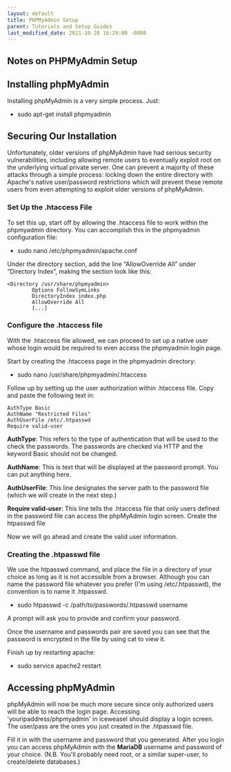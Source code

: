 ```yaml
---
layout: default
title: PHPMyAdmin Setup
parent: Tutorials and Setup Guides
last_modified_date: 2021-10-28 16:29:00 -0800
---
```


## Notes on PHPMyAdmin Setup

Installing phpMyAdmin
---------------------

Installing phpMyAdmin is a very simple process. Just:

-   sudo apt-get install phpmyadmin

Securing Our Installation
-------------------------

Unfortunately, older versions of phpMyAdmin have had serious security vulnerabilities, including allowing remote users to eventually exploit root on the underlying virtual private server. One can prevent a majority of these attacks through a simple process: locking down the entire directory with Apache's native user/password restrictions which will prevent these remote users from even attempting to exploit older versions of phpMyAdmin.

### Set Up the .htaccess File

To set this up, start off by allowing the .htaccess file to work within the phpmyadmin directory. You can accomplish this in the phpmyadmin configuration file:

-   sudo nano /etc/phpmyadmin/apache.conf

Under the directory section, add the line “AllowOverride All” under “Directory Index”, making the section look like this:

```
<Directory /usr/share/phpmyadmin>
        Options FollowSymLinks
        DirectoryIndex index.php
        AllowOverride All
        [...]
```

### Configure the .htaccess file

With the .htaccess file allowed, we can proceed to set up a native user whose login would be required to even access the phpmyadmin login page.

Start by creating the .htaccess page in the phpmyadmin directory:

-   sudo nano /usr/share/phpmyadmin/.htaccess

Follow up by setting up the user authorization within .htaccess file. Copy and paste the following text in:

```
AuthType Basic
AuthName "Restricted Files"
AuthUserFile /etc/.htpasswd
Require valid-user
```

**AuthType**: This refers to the type of authentication that will be used to the check the passwords. The passwords are checked via HTTP and the keyword Basic should not be changed. 

**AuthName**: This is text that will be displayed at the password prompt. You can put anything here. 

**AuthUserFile**: This line designates the server path to the password file (which we will create in the next step.) 

**Require valid-user**: This line tells the .htaccess file that only users defined in the password file can access the phpMyAdmin login screen. Create the htpasswd file

Now we will go ahead and create the valid user information.

### Creating the .htpasswd file

We use the htpasswd command, and place the file in a directory of your choice as long as it is not accessible from a browser. Although you can name the password file whatever you prefer (I'm using /etc/.htpasswd), the convention is to name it .htpasswd.

-   sudo htpasswd -c /path/to/passwords/.htpasswd username

A prompt will ask you to provide and confirm your password.

Once the username and passwords pair are saved you can see that the password is encrypted in the file by using cat to view it.

Finish up by restarting apache:

-   sudo service apache2 restart

Accessing phpMyAdmin
--------------------

phpMyAdmin will now be much more secure since only authorized users will be able to reach the login page. Accessing 'youripaddress/phpmyadmin' in iceweasel should display a login screen. The user/pass are the ones you just created in the .htpasswd file.

Fill it in with the username and password that you generated. After you login you can access phpMyAdmin with the **MariaDB** username and password of your choice. (N.B. You'll probably need root, or a similar super-user, to create/delete databases.)